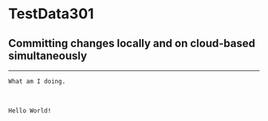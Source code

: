 # TestData301

## Committing changes locally and on cloud-based simultaneously

---

`What am I doing.`

<br>


```
Hello World!
```
